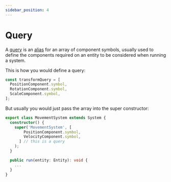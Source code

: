```yaml
---
sidebar_position: 4
---
```


# Query

A [query](../../api/type-aliases/Query.md) is an [alias](https://www.typescriptlang.org/docs/handbook/2/everyday-types.html#type-aliases) for an array of component symbols, usually used to define the components required on an entity to be considered when running a system.

This is how you would define a query:

```ts
const transformQuery = [
  PositionComponent.symbol,
  RotationComponent.symbol,
  ScaleComponent.symbol,
];
```

But usually you would just pass the array into the super constructor:

```ts
export class MovementSystem extends System {
  constructor() {
    super('MovementSystem', [
        PositionComponent.symbol,
        VelocityComponent.symbol,
      ] // this is a query
    ); 
  }

  public run(entity: Entity): void {
    ...
  }
}
```